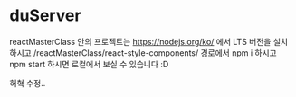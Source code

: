 # duServer

reactMasterClass 안의 프로젝트는 https://nodejs.org/ko/ 에서 LTS 버전을 설치하시고
/reactMasterClass/react-style-components/ 경로에서 npm i 하시고 npm start 하시면
로컬에서 보실 수 있습니다 :D

허혁 수정..
